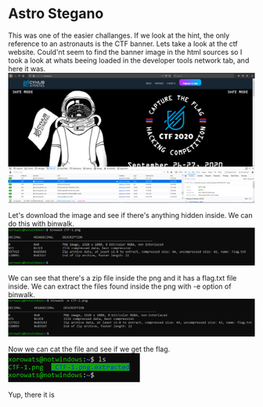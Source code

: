 # Astro Stegano

This was one of the easier challanges.
If we look at the hint, the only reference to an astronauts is the CTF banner. Lets take a look at the ctf website.
Could'nt seem to find the banner image in the html sources so I took a look at whats beeing loaded in the developer tools network tab, and here it was.
![Banner](images/ss1.PNG?raw=true "ss1")

Let's download the image and see if there's anything hidden inside. We can do this with binwalk.
![Banner](images/ss2.PNG?raw=true "ss2")

We can see that there's a zip file inside the png and it has a flag.txt file inside. We can extract the files found inside the png with -e option of binwalk.
![Banner](images/ss3.PNG?raw=true "ss3")

Now we can cat the file and see if we get the flag.
![Banner](images/ss4.PNG?raw=true "ss4")

Yup, there it is
